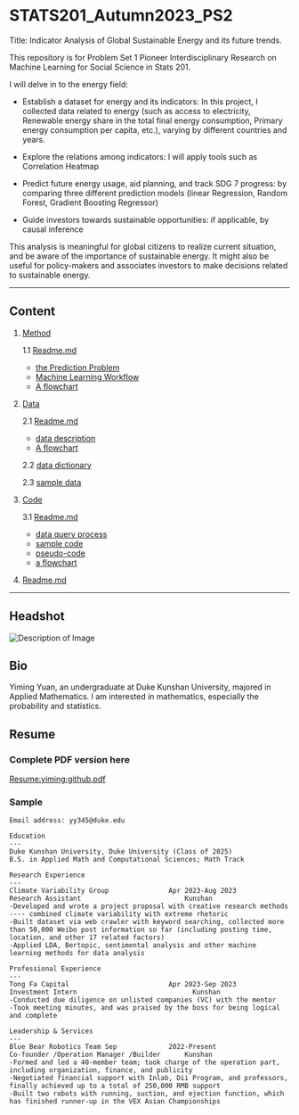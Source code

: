 # STATS201_Autumn2023_PS2

Title: Indicator Analysis of Global Sustainable Energy and its future trends.

This  repository is for Problem Set 1 Pioneer Interdisciplinary Research on Machine Learning for Social Science in Stats 201. 

I will delve in to the energy field: 
    
- Establish a dataset for energy and its indicators: In this project, I collected data related to energy (such as access to electricity, Renewable energy share in the total final energy consumption, Primary energy consumption per capita, etc.), varying by different countries and years.

- Explore the relations among indicators: I will apply tools such as Correlation Heatmap
    
- Predict future energy usage, aid planning, and track SDG 7 progress: by comparing three different prediction models (linear Regression, Random Forest, Gradient Boosting Regressor)
   
- Guide investors towards sustainable opportunities: if applicable, by causal inference

This analysis is meaningful for global citizens to realize current situation, and be aware of the importance of sustainable energy. It might also be useful for policy-makers and associates investors to make decisions related to sustainable energy.

---

## Content
1. [Method](https://github.com/Rising-Stars-by-Sunshine/STATS201_Yiming_PS2/tree/main/Method)
   
     1.1 [Readme.md](https://github.com/Rising-Stars-by-Sunshine/STATS201_Yiming_PS2/tree/main/Method#readme)
      - [the Prediction Problem](https://github.com/Rising-Stars-by-Sunshine/STATS201_Yiming_PS2/blob/main/Method/Readme.md#11-the-prediction-problem)
      - [Machine Learning Workflow](https://github.com/Rising-Stars-by-Sunshine/STATS201_Yiming_PS2/blob/main/Method/Readme.md#12-the-machine-learning-workflow)
      - [A flowchart](https://github.com/Rising-Stars-by-Sunshine/STATS201_Yiming_PS2/tree/main/Method#method-flowchart)
   
2. [Data](https://github.com/Rising-Stars-by-Sunshine/STATS201_Yiming_PS2/tree/main/data)
   
     2.1 [Readme.md](https://github.com/Rising-Stars-by-Sunshine/STATS201_Yiming_PS2/tree/main/data#readme)
      - [data description](https://github.com/Rising-Stars-by-Sunshine/STATS201_Yiming_PS2/tree/main/data#description)
      - [A flowchart](https://github.com/Rising-Stars-by-Sunshine/STATS201_Yiming_PS2/tree/main/data#flowchart)
  
     2.2 [data dictionary](https://github.com/Rising-Stars-by-Sunshine/STATS201_Yiming_PS2/blob/main/data/DataDictionary.md#data-dictionary-for-your-dataset-name)
  
     2.3 [sample data](https://github.com/Rising-Stars-by-Sunshine/STATS201_Yiming_PS2/blob/main/data/global_data_on_sustainable_energy.csv)

3. [Code](https://github.com/Rising-Stars-by-Sunshine/STATS201_Yiming_PS2/tree/main/code)
   
     3.1 [Readme.md](https://github.com/Rising-Stars-by-Sunshine/STATS201_Yiming_PS2/blob/main/code/Readme.md)
      - [data query process](https://github.com/Rising-Stars-by-Sunshine/STATS201_Yiming_PS2/tree/main/code#data-querying)
      - [sample code](https://github.com/Rising-Stars-by-Sunshine/STATS201_Yiming_PS2/tree/main/code#code)
      - [pseudo-code](https://github.com/Rising-Stars-by-Sunshine/STATS201_Yiming_PS2/tree/main/code#pseudo-code)
      - [a flowchart](https://github.com/Rising-Stars-by-Sunshine/STATS201_Yiming_PS2/tree/main/code#flowchart)
  
4. [Readme.md](https://github.com/Rising-Stars-by-Sunshine/STATS201_Yiming_PS2/edit/main/README.md#stats201_autumn2023_ps1)

---


## Headshot
![Description of Image](figs/YimingYuan1.png)

## Bio
Yiming Yuan, an undergraduate at Duke Kunshan University, majored in Applied Mathematics. I am interested in mathematics, especially the probability and statistics.

## Resume

### Complete PDF version here
[Resume:yiming:github.pdf](https://github.com/Rising-Stars-by-Sunshine/STATS201_Yiming_PS1/files/13330152/Resume.yiming.github.pdf)

### Sample
```
Email address: yy345@duke.edu

Education
---
Duke Kunshan University, Duke University (Class of 2025)
B.S. in Applied Math and Computational Sciences; Math Track 

Research Experience
---
Climate Variability Group               Apr 2023-Aug 2023
Research Assistant	                        Kunshan	
-Developed and wrote a project proposal with creative research methods ---- combined climate variability with extreme rhetoric
-Built dataset via web crawler with keyword searching, collected more than 50,000 Weibo post information so far (including posting time, location, and other 17 related factors)
-Applied LDA, Bertopic, sentimental analysis and other machine learning methods for data analysis

Professional Experience
---
Tong Fa Capital	                        Apr 2023-Sep 2023
Investment Intern	                          Kunshan
-Conducted due diligence on unlisted companies (VC) with the mentor
-Took meeting minutes, and was praised by the boss for being logical and complete

Leadership & Services
---
Blue Bear Robotics Team	Sep             2022-Present
Co-founder /Operation Manager /Builder	    Kunshan		
-Formed and led a 40-member team; took charge of the operation part, including organization, finance, and publicity
-Negotiated financial support with Inlab, Dii Program, and professors, finally achieved up to a total of 250,000 RMB support
-Built two robots with running, suction, and ejection function, which has finished runner-up in the VEX Asian Championships
```


